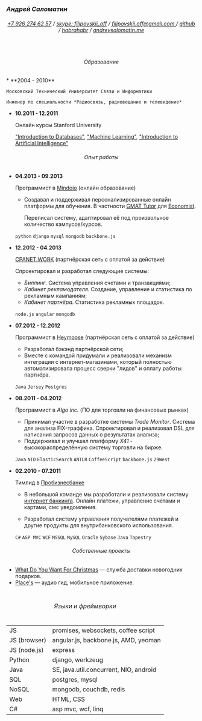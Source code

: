 ### *Андрей Саломатин*

<div style="text-align:center; padding-bottom: 15px;">
<h6>
  <a href="callto:+792627457">+7 926 274 62 57</a>
/ <a href="callto:filipovskii_off">skype: filipovskii_off</a>
/ <a href="mailto:filipovskii.off@gmail.com?subject=CV">
    filipovskii.off@gmail.com
  </a>
/ <a href="https://github.com/filipovskii">github</a>
/ <a href="http://habrahabr.ru/users/filipovskii_off/topics/">habrahabr</a>
/ <a href="http://andreysalomatin.me/">andreysalomatin.me</a>
</h6>
</div>

<h6 style="text-align:center">Образование</h6>
*   **2004 - 2010**

    Московский Технический Университет Связи и Информатики

    Инженер по специальности *Радиосвязь, радиовещание и телевидение*

*   **10.2011 - 12.2011**

    Онлайн курсы Stanford University

    ["Introduction to Databases"](http://www.db-class.org/),  ["Machine
    Learning"](http://www.ml-class.org/), ["Introduction to Artificial
    Intelligence"](http://www.ai-class.com/)

<h6 style="text-align:center">Опыт работы</h6>

*   **04.2013 - 09.2013**

    Программист в [Mindojo](http://mindojo.com) (онлайн образование)

    - Создавал и поддерживал персонализированные онлайн платформы
      для обучения. В частности [GMAT Tutor](http://gmat.economist.com)
      для [Economist](http://www.economist.com).

        Переписал систему, адаптировал её под произвольное количество
        кампусов/курсов.

    `python` `django` `mysql` `mongodb` `backbone.js`

*   **12.2012 - 04.2013**

    [CPANET.WORK](http://www.cpanetwork.ru/) (партнёрская
    сеть с оплатой за действие)

    Спроектировал и разработал следующие системы:

    - *Биллинг*. Система управления счетами и транзакциями;
    - *Кабинет рекламодателя*. Создание, управление и статистика по
      рекламным кампаниям;
    - *Кабинет партнёра*. Статистика рекламных площадок.


    `node.js` `angular` `mongodb`

*   **07.2012 - 12.2012**

    Программист в [Heymoose](http://heymoose.com) (партнёрская сеть с
    оплатой за действие)

    -   Разработал бэкэнд партнёрской сети;
    -   Вместе с командой придумали и реализовали механизм интеграции с
        интернет-магазинами, который полностью автоматизировала процесс
        сверки "лидов" и оплату работы партнёра.


    `Java` `Jersey` `Postgres`

*   **08.2011 - 04.2012**

    Программист в *Algo inc.* (ПО для торговли на финансовых рынках)


    -   Принимал участие в разработке системы *Trade Monitor*. Система для
        анализа FIX-траффика. Спроектировал и реализовал DSL для написания
        запросов данных о результатах анализа;
    -   Поддерживал и улучшал платформу *X41* - высокораспределённую
        систему торговли на бирже.

    `Java` `NIO` `ElasticSearch` `ANTLR` `CoffeeScript` `backbone.js` `29West`

*   **02.2010 - 07.2011**

    Тимлид в [Пробизнесбанке](http://life-group.ru/)

    -   В небольшой команде мы разработали и реализовали систему [интернет
        банкинга](http://www.e-life.ru/). Онлайн платежи, управление
        счетами и картами, смс уведомления.

    -   Разработал систему управления получателями платежей и другие
        продукты для внутрибанковского использования.

    `C#` `ASP MVC` `WCF` `MSSQL` `MySQL` `Oracle` `Sybase` `Java` `Tapestry`


<h6 style="text-align:center">Собственные проекты</h6>

  * <a href="www.whatdoyouwantforchristmas.net">What Do You Want For
    Christmas</a> &mdash; служба доставки новогодних подарков.
  * <a href="placesapp.net">Place's</a> &mdash; аудио гид, мобильное
    приложение.


<table style="margin-top:20px">
  <thead>
    <tr>
      <td colspan=2 style="text-align:center">
        <h6>Языки и фреймворки</h6>
      </td>
    </tr>
  </thead>

  <tbody>
    <tr>
      <td>JS</td>
      <td>promises, websockets, coffee script</td>
    </tr>
    <tr>
      <td>JS (browser)</td>
      <td>angular.js, backbone.js, AMD, yeoman</td>
    </tr>
    <tr>
      <td>JS (node.js)</td>
      <td>express</td>
    </tr>
    <tr>
      <td>Python</td>
      <td>django, werkzeug</td>
    </tr>
    <tr>
      <td>Java</td>
      <td>SE, java.util.concurrent, NIO, android</td>
    </tr>
    <tr>
      <td>SQL</td>
      <td>postgres, mysql</td>
    </tr>
    <tr>
      <td>NoSQL</td>
      <td>mongodb, couchdb, redis</td>
    </tr>
    <tr>
      <td>Web</td>
      <td>HTML, CSS</td>
    </tr>
    <tr>
      <td>C#</td>
      <td>asp mvc, wcf, linq</td>
    </tr>
  </tbody>
</table>
